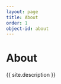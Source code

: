 ```yaml
---
layout: page
title: About
order: 1
object-id: about
---
```

<div class="about-section ">
<div class="about-content" markdown="1">

# About

{{ site.description }}

</div>
</div>


